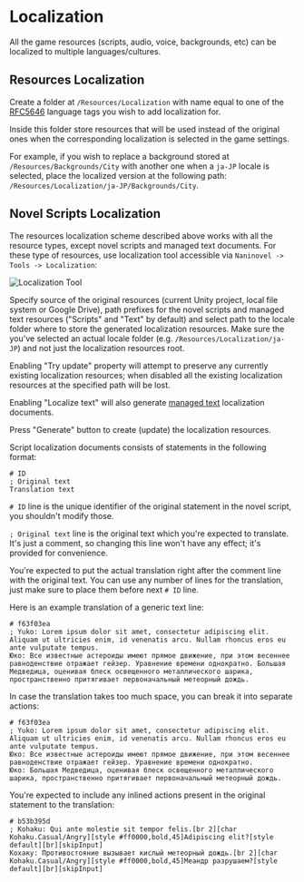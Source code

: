 ﻿# Localization

All the game resources (scripts, audio, voice, backgrounds, etc) can be localized to multiple languages/cultures.

## Resources Localization

Create a folder at `/Resources/Localization` with name equal to one of the [RFC5646](https://gist.github.com/Elringus/db90d9c74f13c00fa35131e61d1b73cb) language tags you wish to add localization for.

Inside this folder store resources that will be used instead of the original ones when the corresponding localization is selected in the game settings. 

For example, if you wish to replace a background stored at `/Resources/Backgrounds/City` with another one when a `ja-JP` locale is selected, place the localized version at the following path: `/Resources/Localization/ja-JP/Backgrounds/City`.

## Novel Scripts Localization

The resources localization scheme described above works with all the resource types, except novel scripts and managed text documents. For these type of resources, use localization tool accessible via `Naninovel -> Tools -> Localization`:

![Localization Tool](/guide/localization-tool.png)

Specify source of the original resources (current Unity project, local file system or Google Drive), path prefixes for the novel scripts and managed text resources ("Scripts" and "Text" by default) and select path to the locale folder where to store the generated localization resources. Make sure the you've selected an actual locale folder (e.g. `/Resources/Localization/ja-JP`) and not just the localization resources root. 

Enabling "Try update" property will attempt to preserve any currently existing localization resources; when disabled all the existing localization resources at the specified path will be lost.

Enabling "Localize text" will also generate [managed text](/guide/managed-text.md) localization documents.

Press "Generate" button to create (update) the localization resources.

Script localization documents consists of statements in the following format:

```
# ID
; Original text
Translation text
```

`# ID` line is the unique identifier of the original statement in the novel script, you shouldn't modify those.

`; Original text` line is the original text which you're expected to translate. It's just a comment, so changing this line won't have any effect; it's provided for convenience.

You're expected to put the actual translation right after the comment line with the original text. You can use any number of lines for the translation, just make sure to place them before next `# ID` line. 

Here is an example translation of a generic text line:

```
# f63f03ea
; Yuko: Lorem ipsum dolor sit amet, consectetur adipiscing elit. Aliquam ut ultricies enim, id venenatis arcu. Nullam rhoncus eros eu ante vulputate tempus.
Юко: Все известные астероиды имеют прямое движение, при этом весеннее равноденствие отражает гейзер. Уравнение времени однократно. Большая Медведица, оценивая блеск освещенного металлического шарика, пространственно притягивает первоначальный метеорный дождь.
```

In case the translation takes too much space, you can break it into separate actions:

```
# f63f03ea
; Yuko: Lorem ipsum dolor sit amet, consectetur adipiscing elit. Aliquam ut ultricies enim, id venenatis arcu. Nullam rhoncus eros eu ante vulputate tempus.
Юко: Все известные астероиды имеют прямое движение, при этом весеннее равноденствие отражает гейзер. Уравнение времени однократно.
Юко: Большая Медведица, оценивая блеск освещенного металлического шарика, пространственно притягивает первоначальный метеорный дождь.
```

You're expected to include any inlined actions present in the original statement to the translation:

```
# b53b395d
; Kohaku: Qui ante molestie sit tempor felis.[br 2][char Kohaku.Casual/Angry][style #ff0000,bold,45]Adipiscing elit?[style default][br][skipInput]
Кохаку: Противостояние вызывает кислый метеорный дождь.[br 2][char Kohaku.Casual/Angry][style #ff0000,bold,45]Меандр разрушаем?[style default][br][skipInput]
```
